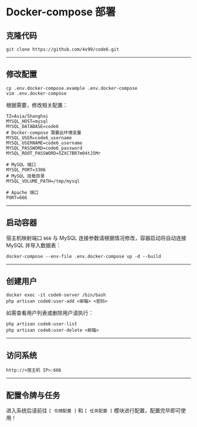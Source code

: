# Docker-compose 部署
## 克隆代码
```
git clone https://github.com/4x99/code6.git
```

---

## 修改配置
```
cp .env.docker-compose.example .env.docker-compose
vim .env.docker-compose
```
根据需要，修改相关配置：
```
TZ=Asia/Shanghai
MYSQL_HOST=mysql
MYSQL_DATABASE=code6
# Docker-compose 需要此环境变量
MYSQL_USER=code6_username
MYSQL_USERNAME=code6_username
MYSQL_PASSWORD=code6_password
MYSQL_ROOT_PASSWORD=5ZXC7BR7m04tJ5Mr

# MySQL 端口
MYSQL_PORT=3306
# MySQL 挂载目录
MYSQL_VOLUME_PATH=/tmp/mysql

# Apache 端口
PORT=666
```

---

## 启动容器
宿主机映射端口 `666` 与 MySQL 连接参数请根据情况修改，容器启动将自动连接 MySQL 并导入数据表：
```
docker-compose --env-file .env.docker-compose up -d --build
```

---

## 创建用户
```
docker exec -it code6-server /bin/bash
php artisan code6:user-add <邮箱> <密码>
```

如需查看用户列表或删除用户请执行：
```
php artisan code6:user-list
php artisan code6:user-delete <邮箱>
```

---

## 访问系统
```
http://<宿主机 IP>:666
```

---

## 配置令牌与任务
进入系统后请前往 `[ 令牌配置 ]` 和 `[ 任务配置 ]` 模块进行配置，配置完毕即可使用！
